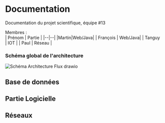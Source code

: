 
# Documentation

Documentation du projet scientifique, équipe #13

Membres :  
| Prénom | Partie |
|--|--|
|Martin|Web/Java|
| François | Web/Java|
| Tanguy | IOT |
| Paul | Réseau |

### Schéma global de l'architecture

![Schéma Architecture   Flux drawio](https://user-images.githubusercontent.com/57757196/206157613-a9cb0533-2a1e-4c93-8b9a-3e8ea66a4bbf.png)

## Base de données

## Partie Logicielle

## Réseaux
